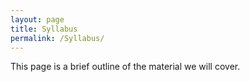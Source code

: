 ```yaml
---
layout: page
title: Syllabus
permalink: /Syllabus/
---
```

 
This page is a brief outline of the material we will cover.